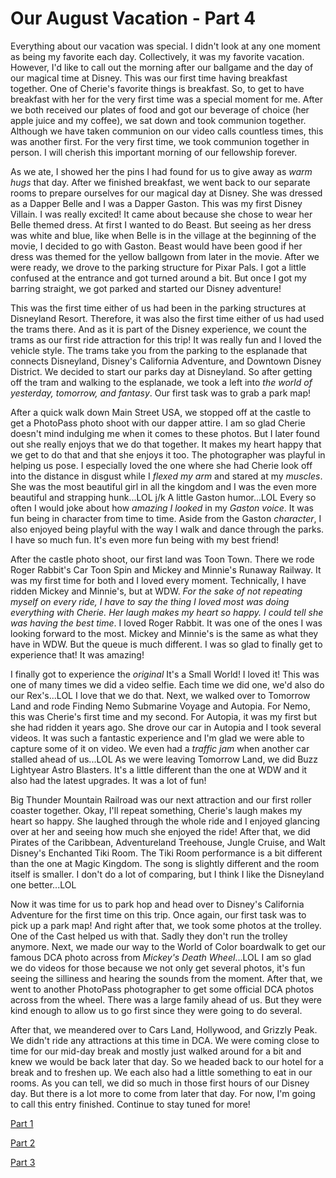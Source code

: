 # Our August Vacation - Part 4

Everything about our vacation was special. I didn't look at any one moment as being my favorite each day. Collectively, it was my favorite vacation. However, I'd like to call out the morning after our ballgame and the day of our magical time at Disney. This was our first time having breakfast together. One of Cherie's favorite things is breakfast. So, to get to have breakfast with her for the very first time was a special moment for me. After we both received our plates of food and got our beverage of choice (her apple juice and my coffee), we sat down and took communion together. Although we have taken communion on our video calls countless times, this was another first. For the very first time, we took communion together in person. I will cherish this important morning of our fellowship forever.

As we ate, I showed her the pins I had found for us to give away as *warm hugs* that day. After we finished breakfast, we went back to our separate rooms to prepare ourselves for our magical day at Disney. She was dressed as a Dapper Belle and I was a Dapper Gaston. This was my first Disney Villain. I was really excited! It came about because she chose to wear her Belle themed dress. At first I wanted to do Beast. But seeing as her dress was white and blue, like when Belle is in the village at the beginning of the movie, I decided to go with Gaston. Beast would have been good if her dress was themed for the yellow ballgown from later in the movie. After we were ready, we drove to the parking structure for Pixar Pals. I got a little confused at the entrance and got turned around a bit. But once I got my barring straight, we got parked and started our Disney adventure!

This was the first time either of us had been in the parking structures at Disneyland Resort. Therefore, it was also the first time either of us had used the trams there. And as it is part of the Disney experience, we count the trams as our first ride attraction for this trip! It was really fun and I loved the vehicle style. The trams take you from the parking to the esplanade that connects Disneyland, Disney's California Adventure, and Downtown Disney District. We decided to start our parks day at Disneyland. So after getting off the tram and walking to the esplanade, we took a left into *the world of yesterday, tomorrow, and fantasy*. Our first task was to grab a park map!

After a quick walk down Main Street USA, we stopped off at the castle to get a PhotoPass photo shoot with our dapper attire. I am so glad Cherie doesn't mind indulging me when it comes to these photos. But I later found out she really enjoys that we do that together. It makes my heart happy that we get to do that and that she enjoys it too. The photographer was playful in helping us pose. I especially loved the one where she had Cherie look off into the distance in disgust while I *flexed my arm* and stared at my *muscles*. She was the most beautiful girl in all the kingdom and I was the even more beautiful and strapping hunk...LOL j/k A little Gaston humor...LOL Every so often I would joke about how *amazing I looked* in my *Gaston voice*. It was fun being in character from time to time. Aside from the Gaston *character*, I also enjoyed being playful with the way I walk and dance through the parks. I have so much fun. It's even more fun being with my best friend!

After the castle photo shoot, our first land was Toon Town. There we rode Roger Rabbit's Car Toon Spin and Mickey and Minnie's Runaway Railway. It was my first time for both and I loved every moment. Technically, I have ridden Mickey and Minnie's, but at WDW. *For the sake of not repeating myself on every ride, I have to say the thing I loved most was doing everything with Cherie. Her laugh makes my heart so happy. I could tell she was having the best time*. I loved Roger Rabbit. It was one of the ones I was looking forward to the most. Mickey and Minnie's is the same as what they have in WDW. But the queue is much different. I was so glad to finally get to experience that! It was amazing!

I finally got to experience the *original* It's a Small World! I loved it! This was one of many times we did a video selfie. Each time we did one, we'd also do our Rex's...LOL I love that we do that. Next, we walked over to Tomorrow Land and rode Finding Nemo Submarine Voyage and Autopia. For Nemo, this was Cherie's first time and my second. For Autopia, it was my first but she had ridden it years ago. She drove our car in Autopia and I took several videos. It was such a fantastic experience and I'm glad we were able to capture some of it on video. We even had a *traffic jam* when another car stalled ahead of us...LOL As we were leaving Tomorrow Land, we did Buzz Lightyear Astro Blasters. It's a little different than the one at WDW and it also had the latest upgrades. It was a lot of fun!

Big Thunder Mountain Railroad was our next attraction and our first roller coaster together. Okay, I'll repeat something, Cherie's laugh makes my heart so happy. She laughed through the whole ride and I enjoyed glancing over at her and seeing how much she enjoyed the ride! After that, we did Pirates of the Caribbean, Adventureland Treehouse, Jungle Cruise, and Walt Disney's Enchanted Tiki Room. The Tiki Room performance is a bit different than the one at Magic Kingdom. The song is slightly different and the room itself is smaller. I don't do a lot of comparing, but I think I like the Disneyland one better...LOL

Now it was time for us to park hop and head over to Disney's California Adventure for the first time on this trip. Once again, our first task was to pick up a park map! And right after that, we took some photos at the trolley. One of the Cast helped us with that. Sadly they don't run the trolley anymore. Next, we made our way to the World of Color boardwalk to get our famous DCA photo across from *Mickey's Death Wheel*...LOL I am so glad we do videos for those because we not only get several photos, it's fun seeing the silliness and hearing the sounds from the moment. After that, we went to another PhotoPass photographer to get some official DCA photos across from the wheel. There was a large family ahead of us. But they were kind enough to allow us to go first since they were going to do several.

After that, we meandered over to Cars Land, Hollywood, and Grizzly Peak. We didn't ride any attractions at this time in DCA. We were coming close to time for our mid-day break and mostly just walked around for a bit and knew we would be back later that day. So we headed back to our hotel for a break and to freshen up. We each also had a little something to eat in our rooms. As you can tell, we did so much in those first hours of our Disney day. But there is a lot more to come from later that day. For now, I'm going to call this entry finished. Continue to stay tuned for more!

[Part 1](../08/19_our-august-vacation-part-1)

[Part 2](../08/21_our-august-vacation-part-2)

[Part 3](../09/04_our-august-vacation-part-3) 